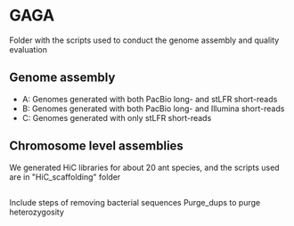 # GAGA
Folder with the scripts used to conduct the genome assembly and quality evaluation

## Genome assembly
- A: Genomes generated with both PacBio long- and stLFR short-reads
- B: Genomes generated with both PacBio long- and Illumina short-reads
- C: Genomes generated with only stLFR short-reads

## Chromosome level assemblies

We generated HiC libraries for about 20 ant species, and the scripts used are in "HiC_scaffolding" folder

## 

Include steps of removing bacterial sequences
Purge_dups to purge heterozygosity

